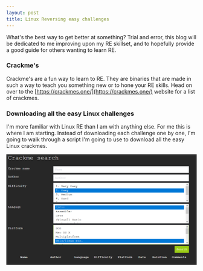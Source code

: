 ```yaml
---
layout: post
title: Linux Reversing easy challenges
---
```


What's the best way to get better at something? Trial and error, this blog will be dedicated to me improving upon my RE skillset, and to hopefully provide a good guide for others wanting to learn RE.

### Crackme's

Crackme's are a fun way to learn to RE. They are binaries that are made in such a way to teach you something new or to hone your RE skills.
Head on over to the [https://crackmes.one/](https://crackmes.one/) website for a list of crackmes.


### Downloading all the easy Linux challenges

I'm more familiar with Linux RE than I am with anything else. For me this is where I am starting. Instead of downloading each challenge one by one, I'm going to walk through a script I'm going to use to download all the easy Linux crackmes.


![placeholder](/images/crackme1.PNG "Large example image")
